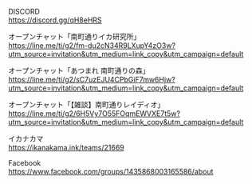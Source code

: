 DISCORD  
https://discord.gg/qH8eHRS
  
オープンチャット「南町通りイカ研究所」  
https://line.me/ti/g2/fm-du2cN34R9LXupY4zO3w?utm_source=invitation&utm_medium=link_copy&utm_campaign=default  
  
オープンチャット「あつまれ 南町通りの森」  
https://line.me/ti/g2/sC7uzEJU4CPbGiF7mw6Hjw?utm_source=invitation&utm_medium=link_copy&utm_campaign=default  
  
オープンチャット「【雑談】南町通りレイディオ」  
https://line.me/ti/g2/6H5Vy7O55FOqmEWVXE7t5w?utm_source=invitation&utm_medium=link_copy&utm_campaign=default  
  
イカナカマ  
https://ikanakama.ink/teams/21669  
  
Facebook  
https://www.facebook.com/groups/1435868003165586/about  
